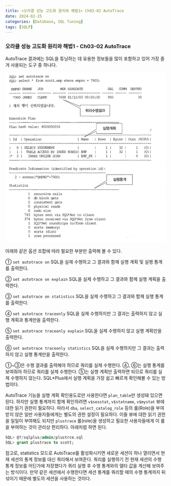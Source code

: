 ```yaml
---
title: <오라클 성능 고도화 원리와 해법1> Ch03-02 AutoTrace
date: 2024-02-25
categories: [Database, SQL Tuning]
tags: [SQLP]
---
```


### 오라클 성능 고도화 원리와 해법1 - Ch03-02 AutoTrace

AutoTrace 결과에는 SQL을 튜닝하는 데 유용한 정보들을 많이 포함하고 있어 가장 즐겨 사용되는 도구 중 하나다.

![](/assets/images/sqlp/sqlp1-03-02-table1.png)

아래와 같은 옵션 조합에 따라 필요한 부분만 출력해 볼 수 있다.

① `set autotrace on`
SQL을 실제 수행하고 그 결과와 함께 실행 계획 및 실행 통계를 출력한다.

② `set autotrace on explain`
SQL을 실제 수행하고 그 결과와 함께 실행 계획을 출력한다.

③ `set autotrace on statistics`
SQL을 실제 수행하고 그 결과와 함께 실행 통계를 출력한다.

④ `set autotrace traceonly`
SQL을 실제 수행하지만 그 결과는 출력하지 않고 실행 계획과 통계만을 출력한다.

⑤ `set autotrace traceonly explain`
SQL을 실제 수행하지 않고 실행 계획만을 출력한다.

⑥ `set autotrace traceonly statistics`
SQL을 실제 수행하지만 그 결과는 출력하지 않고 실행 통계만을 출력한다.

①~③은 수행 결과를 출력해야 하므로 쿼리를 실제 수행한다.
④, ⑥는 실행 통계를 보여줘야 하므로 쿼리를 실제 수행한다.
⑤는 실행 계획만 출력하면 되므로 쿼리를 실제 수행하지 않는다. SQL\*Plus에서 실행 계획을 가장 쉽고 빠르게 확인해볼 수 있는 방법이다.

AutoTrace 기능을 실행 계획 확인용도로만 사용한다면 `plan_table`만 생성돼 있으면 된다. 하지만 실행 통계까지 함께 확인하려면 `v$sesstat`, `v$statname`, `v$mystat` 뷰에 대한 읽기 권한이 필요하다. 따라서 `dba`, `select_catalog_role` 등의 롤(Role)을 부여받지 않은 일반 사용자들에게는 별도의 권한 설정이 필요하다. 이들 뷰에 대한 읽기 권한을 일일이 부여해도 되지만 `plustrace` 롤(role)을 생성하고 필요한 사용자들에게 이 롤을 부여하는 것이 관리상 편리하다. 아래처럼 하면 된다.

```sql
SQL> @?/sqlplus/admin/plustrce.sql
SQL> grant plustrace to scott;
```

참고로, statistics 모드로 AutoTrace를 활성화시키면 새로운 세션이 하나 열리면서 현재 세션의 통계 정보를 대신 쿼리해서 보여준다. 쿼리를 실행하기 전 현재 세션의 수행 통계 정보를 어딘가에 저장했다가 쿼리 실행 후 수행 통계와의 델타 값을 계산해 보여주는 방식이다. 만약 같은 세션에서 수행한다면 세션 통계를 쿼리할 때의 수행 통계까지 뒤섞이기 때문에 별도의 세션을 사용하는 것이다.
